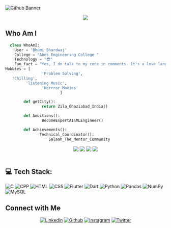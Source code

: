 ![Github Banner](banner.png)

<p align="center">
  <img src="https://readme-typing-svg.herokuapp.com?color=0d8eceF&size=30&center=true&vCenter=true&width=550&height=70&lines=Hey+There,+I'm+BHUMI+BHARDWAJ;I+Love+Programming;An+Open+Source+Enthusiast;Front+End+Web+Developer;Loves+To+Build+Projects;A+Problem+Solver;">
</p>


  ## Who Am I
``` python
  class WhoAmI:
    User = 'Bhumi Bhardwaj'
    College = "Abes Engineering College "
    Technology = "😎"
    Fun_fact = "Yes, I do talk to my code in comments. It's a love language!"
Hobbies = [
                'Problem Solving',
   'Chilling',
         'listening Music',
                'Horrror Movies'
                        ]

        def getCity():
                return Zila_Ghaziabad_India()

        def Ambitions():
                BecomeExpertAI&MLEngineer()

        def Achievements():
               Technical_Coordinator():
                   Salaah_The_Mentor_Community

```
        
<div align="center">

![](https://github-profile-summary-cards.vercel.app/api/cards/profile-details?username=Bhumi701&theme=default)
![](http://github-profile-summary-cards.vercel.app/api/cards/most-commit-language?username=Bhumi701&theme=vue)
![](http://github-profile-summary-cards.vercel.app/api/cards/stats?username=Bhumi701&theme=nord_bright&)
![](https://github-readme-streak-stats.herokuapp.com/?user=Bhumi701i&theme=vue&hide_border=true)	
 <br/>
</div>

## 💻 Tech Stack:
![C](https://img.shields.io/badge/-C-00599C?style=for-the-badge&logo=c) ![CPP](https://img.shields.io/badge/-C++-00599C?style=for-the-badge&logo=c) ![HTML](https://img.shields.io/badge/-HTML-E34F26?style=for-the-badge&logo=html5&logoColor=white) ![CSS](https://img.shields.io/badge/-CSS-1572B6?style=for-the-badge&logo=css3) ![Flutter](https://img.shields.io/badge/-Flutter-00599C?style=for-the-badge&logo=flutter) ![Dart](https://img.shields.io/badge/-Dart-00599C?style=for-the-badge&logo=dart) ![Python](https://img.shields.io/badge/python-3670A0?style=for-the-badge&logo=python&logoColor=ffdd54) ![Pandas](https://img.shields.io/badge/pandas-%23150458.svg?style=for-the-badge&logo=pandas&logoColor=white) ![NumPy](https://img.shields.io/badge/numpy-%23013243.svg?style=for-the-badge&logo=numpy&logoColor=white) ![MySQL](https://img.shields.io/badge/mysql-%2300000f.svg?style=for-the-badge&logo=mysql&logoColor=white) 

## Connect with Me

<p align="center">
  <a href=https://www.linkedin.com/in/bhumi-bhardwaj-5aa596298?utm_source=share&utm_campaign=share_via&utm_content=profile&utm_medium=android_app""><img alt="Linkedin" title="Bhumi Bhardwaj Linkedin" src="https://img.shields.io/badge/LinkedIn-0077B5?style=for-the-badge&logo=linkedin&logoColor=white"></a>
  <a href="https://github.com/Bhumi701"><img alt="Github" title="Bhumi Bhardwaj Github" src="https://img.shields.io/badge/GitHub-100000?style=for-the-badge&logo=github&logoColor=white"></a>
 <a href="https://www.instagram.com/mhb_2050/"><img alt="Instagram" title="Bhumi Bhardwaj  Instagram" src="https://img.shields.io/badge/Instagram-E4405F?style=for-the-badge&logo=instagram&logoColor=white"></a>
<a href="https://x.com/bhardwaj_b29358?t=K0d1K6B2tQL9DlCSlSiWFQ&s=09"><img alt="Twitter" title="Bhumi Bhardwaj  Twitter" src="https://img.shields.io/badge/Twitter-1DA1F2?style=for-the-badge&logo=x&logoColor=white"></a>

</p>








